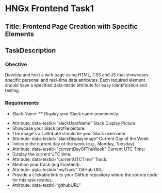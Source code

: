 # HNGx Frontend Task1
## Title:  Frontend Page Creation with Specific Elements

## TaskDescription
### Obective
Develop and host a web page using HTML, CSS and JS that showcases specific personal and real-time data attributes. Each required element should have a specified data-testid attribute for easy identification and testing.
### Requirements
* Slack Name:
** Display your Slack name prominently.
- Attribute: data-testid="slackUserName"
Slack Display Picture:
- Showcase your Slack profile picture.
- The image's alt attribute should be your Slack username.
- Attribute: data-testid="slackDisplayImage"
Current Day of the Week:
- Indicate the current day of the week (e.g., Monday, Tuesday).
- Attribute: data-testid="currentDayOfTheWeek"
Current UTC Time:
- Display the current UTC time.
- Attribute: data-testid="currentUTCTime"
Track:
- Mention your track (e.g Frontend).
- Attribute: data-testid="myTrack"
GitHub URL:
- Provide a clickable link to your GitHub repository where the source code for this task resides.
- Attirbute: data-testid=“githubURL”
